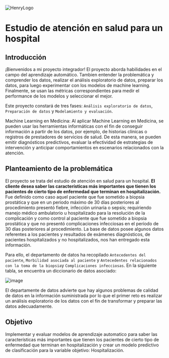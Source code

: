 ![HenryLogo](https://d31uz8lwfmyn8g.cloudfront.net/Assets/logo-henry-white-lg.png)

# **Estudio de atención en salud para un hospital**

## **Introducción**

¡Bienvenidos a mi proyecto integrador! El proyecto aborda habilidades en el campo del aprendizaje automático. Tambien entender la problemática y comprender los datos, realizar el análisis exploratorio de datos, preparar los datos, para luego experimentar con los modelos de machine learning. Finalmente, se usan las métricas correspondientes para medir el performance de los modelos y seleccionar el mejor. 

Este proyecto constará de tres fases: `Análisis exploratorio de datos`, `Preparación de datos` y `Modelamiento y evaluación`.

Machine Learning en Medicina: Al aplicar Machine Learning en Medicina, se pueden usar las herramientas informáticas con el fin de conseguir información a partir de los datos, por ejemplo, de historias clínicas o registros de prestadores de servicios de salud. De esta manera, se pueden emitir diagnósticos predictivos, evaluar la efectividad de estrategias de intervención y anticipar comportamientos en escenarios relacionados con la atención.

## **Planteamiento de la problemática**

El proyecto se trata del estudio de atención en salud para un hospital. **El cliente desea saber las características más importantes que tienen los pacientes de cierto tipo de enfermedad que terminan en hospitalización.** Fue definido como caso aquel paciente que fue sometido a biopsia prostática y que en un periodo máximo de 30 días posteriores al procedimiento presentó fiebre, infección urinaria o sepsis; requiriendo manejo médico ambulatorio u hospitalizado para la resolución de la complicación y como control al paciente que fue sometido a biopsia prostática y que no presentó complicaciones infecciosas en el período de 30 días posteriores al procedimiento. La base de datos posee algunos datos referentes a los pacientes y resultados de exámenes diagnósticos, de pacientes hospitalizados y no hospitalizados, nos han entregado esta información.  

Para ello, el departamento de datos ha recopilado `Antecedentes del paciente`, `Morbilidad asociada al paciente` y `Antecedentes relacionados con la toma de la biopsia`y `Complicaciones infecciosas`. En la siguiente tabla, se encuentra un diccionario de datos asociado:

![image](https://user-images.githubusercontent.com/118769777/220240501-8c21461d-2de5-495b-954e-10fb9bf38014.png)

El departamente de datos advierte que hay algunos problemas de calidad de datos en la información suministrada por lo que el primer reto es realizar un análisis exploratorio de los datos con el fin de transformar y preparar las datos adecuadamente. 


## **Objetivo**

Implementar y evaluar modelos de aprendizaje automatico para saber las características más importantes que tienen los pacientes de cierto tipo de enfermedad que terminan en hospitalización y crear un modelo predictivo de clasificación para la variable objetivo: Hospitalización.
